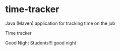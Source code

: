 # time-tracker
Java (Maven) application for tracking time on the job

Time tracker

Good Night Students!!!
good night 
